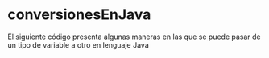 # conversionesEnJava
El siguiente código presenta algunas maneras en las que se puede pasar de un tipo de variable a otro en lenguaje Java
